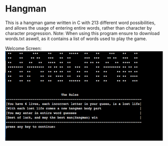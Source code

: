 # Hangman
This is a hangman game written in C with 213 different word possibilities, and allows the usage of entering entire words, rather than character by character progression. Note: When using this program ensure to download words.txt aswell, as it contains a list of words used to play the game.


Welcome Screen:
<img src = "Hangman Images/Screen Shot 2020-10-25 at 12.30.18 AM.png">
